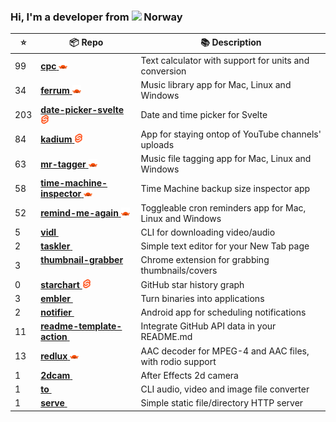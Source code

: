 ### Hi, I'm a developer from <img src="https://hatscripts.github.io/circle-flags/flags/no.svg" width="16" /> Norway

<!--<p>
  <img alt="Vue" src="https://img.shields.io/badge/-Vue-63B587?style=flat-square&logo=vue.js&logoColor=white" />
  <img alt="HTML" src="https://img.shields.io/badge/-HTML-E34F26?style=flat-square&logo=html5&logoColor=white" />
  <img alt="Pug" src="https://img.shields.io/badge/-Pug-9F6758?style=flat-square&logo=html5&logoColor=white" />
  <img alt="CSS" src="https://img.shields.io/badge/-CSS3-448AC0?style=flat-square&logo=css3&logoColor=white" />
  <img alt="Sass" src="https://img.shields.io/badge/-Sass-CC6699?style=flat-square&logo=sass&logoColor=white" />
  <img alt="javaScript" src="https://img.shields.io/badge/-JavaScript-DABD4D?style=flat-square&logo=html5&logoColor=white" />
  <img alt="Netlify" src="https://img.shields.io/badge/-Netlify-5EA7BA?style=flat-square&logo=netlify&logoColor=white" />
  <img alt="Node.js" src="https://img.shields.io/badge/-Nodejs-43853d?style=flat-square&logo=Node.js&logoColor=white" />
  <img alt="Python" src="https://img.shields.io/badge/-Python-4F7CAA?style=flat-square&logo=python&logoColor=white" />
  <img alt="Rust" src="https://img.shields.io/badge/-Rust-000000?style=flat-square&logo=rust&logoColor=white" />
  <img alt="Docker" src="https://img.shields.io/badge/-Docker-46a2f1?style=flat-square&logo=docker&logoColor=white" />
  <img alt="MongoDB" src="https://img.shields.io/badge/-MongoDB-13aa52?style=flat-square&logo=mongodb&logoColor=white" />
  <img alt="Flutter" src="https://img.shields.io/badge/-Flutter-3E89F5?style=flat-square&logo=flutter&logoColor=white" />
  <img alt="git" src="https://img.shields.io/badge/-Git-F05032?style=flat-square&logo=git&logoColor=white" />
  <img alt="VSCode" src="https://img.shields.io/badge/-VSCode-3277B4?style=flat-square&logo=visual-studio-code&logoColor=white" />
  <img alt="Brave browser" src="https://img.shields.io/badge/-Brave_Browser-FB542B?style=flat-square&logo=brave&logoColor=white" />
  <img alt="User since 2015-03-04" src="https://img.shields.io/badge/Joined-2015--03--04-2eb872?style=flat-square&logo=github&logoColor=white&labelColor=2f3438" />
  <img src="https://gpvc.arturio.dev/probablykasper" />
</p>-->


| ⭐️ | 📦 Repo       | 📚 Description |
| -- | ------------ | -------------- |
| 99 | <a href="https://github.com/probablykasper/cpc"><b>cpc</b> <img src="./rust.svg" width="14" height="14" /></a> | Text calculator with support for units and conversion |
| 34 | <a href="https://github.com/probablykasper/ferrum"><b>ferrum</b> <img src="./rust.svg" width="14" height="14" /></a> | Music library app for Mac, Linux and Windows |
| 203 | <a href="https://github.com/probablykasper/date-picker-svelte"><b>date-picker-svelte</b> <img src="https://raw.githubusercontent.com/devicons/devicon/e9bd76ead0b7ea6dde1b108d902868bd90195aa9/icons/svelte/svelte-original.svg" width="14" height="14" /></a> | Date and time picker for Svelte |
| 84 | <a href="https://github.com/probablykasper/kadium"><b>kadium</b> <img src="https://raw.githubusercontent.com/devicons/devicon/e9bd76ead0b7ea6dde1b108d902868bd90195aa9/icons/svelte/svelte-original.svg" width="14" height="14" /></a> | App for staying ontop of YouTube channels' uploads |
| 63 | <a href="https://github.com/probablykasper/mr-tagger"><b>mr-tagger</b> <img src="./rust.svg" width="14" height="14" /></a> | Music file tagging app for Mac, Linux and Windows |
| 58 | <a href="https://github.com/probablykasper/time-machine-inspector"><b>time-machine-inspector</b> <img src="./rust.svg" width="14" height="14" /></a> | Time Machine backup size inspector app |
| 52 | <a href="https://github.com/probablykasper/remind-me-again"><b>remind-me-again</b> <img src="./rust.svg" width="14" height="14" /></a> | Toggleable cron reminders app for Mac, Linux and Windows |
| 5 | <a href="https://github.com/probablykasper/vidl"><b>vidl</b> <img src="https://cdn.jsdelivr.net/gh/devicons/devicon/icons/python/python-original.svg" width="14" height="14" /></a> | CLI for downloading video/audio |
| 2 | <a href="https://github.com/probablykasper/taskler"><b>taskler</b> <img src="https://stylus-lang.com/logo.svg" width="14" height="14" /></a> | Simple text editor for your New Tab page |
| 3 | <a href="https://github.com/probablykasper/thumbnail-grabber"><b>thumbnail-grabber</b> <img src="https://cdn.jsdelivr.net/gh/devicons/devicon/icons/typescript/typescript-original.svg" width="14" height="14" /></a> | Chrome extension for grabbing thumbnails/covers |
| 0 | <a href="https://github.com/probablykasper/starchart"><b>starchart</b> <img src="https://raw.githubusercontent.com/devicons/devicon/e9bd76ead0b7ea6dde1b108d902868bd90195aa9/icons/svelte/svelte-original.svg" width="14" height="14" /></a> | GitHub star history graph |
| 3 | <a href="https://github.com/probablykasper/embler"><b>embler</b> <img src="https://cdn.jsdelivr.net/gh/devicons/devicon/icons/javascript/javascript-original.svg" width="14" height="14" /></a> | Turn binaries into applications |
| 2 | <a href="https://github.com/probablykasper/notifier"><b>notifier</b> <img src="https://cdn.jsdelivr.net/gh/devicons/devicon/icons/dart/dart-original.svg" width="14" height="14" /></a> | Android app for scheduling notifications |
| 11 | <a href="https://github.com/probablykasper/readme-template-action"><b>readme-template-action</b> <img src="https://cdn.jsdelivr.net/gh/devicons/devicon/icons/typescript/typescript-original.svg" width="14" height="14" /></a> | Integrate GitHub API data in your README.md |
| 13 | <a href="https://github.com/probablykasper/redlux"><b>redlux</b> <img src="./rust.svg" width="14" height="14" /></a> | AAC decoder for MPEG-4 and AAC files, with rodio support |
| 1 | <a href="https://github.com/probablykasper/2dcam"><b>2dcam</b> <img src="https://cdn.jsdelivr.net/gh/devicons/devicon/icons/javascript/javascript-original.svg" width="14" height="14" /></a> | After Effects 2d camera |
| 1 | <a href="https://github.com/probablykasper/to"><b>to</b> <img src="https://cdn.jsdelivr.net/gh/devicons/devicon/icons/bash/bash-original.svg" width="14" height="14" /></a> | CLI audio, video and image file converter |
| 1 | <a href="https://github.com/probablykasper/serve"><b>serve</b> <img src="https://cdn.jsdelivr.net/gh/devicons/devicon/icons/go/go-original-wordmark.svg" width="14" height="14" /></a> | Simple static file/directory HTTP server |
